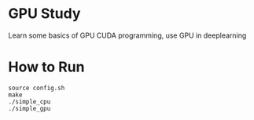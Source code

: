 # GPU Study
Learn some basics of GPU CUDA programming, use GPU in deeplearning

# How to Run
```
source config.sh
make
./simple_cpu
./simple_gpu
```
